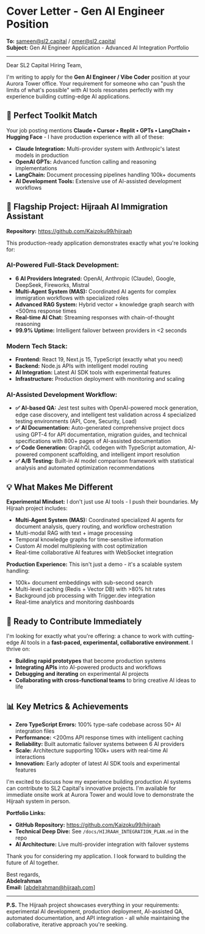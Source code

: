 # Cover Letter - Gen AI Engineer Position
**To:** sameen@sl2.capital / omer@sl2.capital  
**Subject:** Gen AI Engineer Application - Advanced AI Integration Portfolio

---

Dear SL2 Capital Hiring Team,

I'm writing to apply for the **Gen AI Engineer / Vibe Coder** position at your Aurora Tower office. Your requirement for someone who can "push the limits of what's possible" with AI tools resonates perfectly with my experience building cutting-edge AI applications.

## 🎯 **Perfect Toolkit Match**

Your job posting mentions **Claude • Cursor • Replit • GPTs • LangChain • Hugging Face** - I have production experience with all of these:

- **Claude Integration:** Multi-provider system with Anthropic's latest models in production
- **OpenAI GPTs:** Advanced function calling and reasoning implementations  
- **LangChain:** Document processing pipelines handling 100k+ documents
- **AI Development Tools:** Extensive use of AI-assisted development workflows

## 🚀 **Flagship Project: Hijraah AI Immigration Assistant**

**Repository:** https://github.com/Kaizoku99/hijraah

This production-ready application demonstrates exactly what you're looking for:

### **AI-Powered Full-Stack Development:**
- **6 AI Providers Integrated:** OpenAI, Anthropic (Claude), Google, DeepSeek, Fireworks, Mistral
- **Multi-Agent System (MAS):** Coordinated AI agents for complex immigration workflows with specialized roles
- **Advanced RAG System:** Hybrid vector + knowledge graph search with <500ms response times
- **Real-time AI Chat:** Streaming responses with chain-of-thought reasoning
- **99.9% Uptime:** Intelligent failover between providers in <2 seconds

### **Modern Tech Stack:**
- **Frontend:** React 19, Next.js 15, TypeScript (exactly what you need)
- **Backend:** Node.js APIs with intelligent model routing
- **AI Integration:** Latest AI SDK tools with experimental features
- **Infrastructure:** Production deployment with monitoring and scaling

### **AI-Assisted Development Workflow:**
- **✅ AI-based QA:** Jest test suites with OpenAI-powered mock generation, edge case discovery, and intelligent test validation across 4 specialized testing environments (API, Core, Security, Load)
- **✅ AI Documentation:** Auto-generated comprehensive project docs using GPT-4 for API documentation, migration guides, and technical specifications with 800+ pages of AI-assisted documentation
- **✅ Code Generation:** GraphQL codegen with TypeScript automation, AI-powered component scaffolding, and intelligent import resolution
- **✅ A/B Testing:** Built-in AI model comparison framework with statistical analysis and automated optimization recommendations

## 💡 **What Makes Me Different**

**Experimental Mindset:** I don't just use AI tools - I push their boundaries. My Hijraah project includes:
- **Multi-Agent System (MAS):** Coordinated specialized AI agents for document analysis, query routing, and workflow orchestration
- Multi-modal RAG with text + image processing
- Temporal knowledge graphs for time-sensitive information
- Custom AI model multiplexing with cost optimization
- Real-time collaborative AI features with WebSocket integration

**Production Experience:** This isn't just a demo - it's a scalable system handling:
- 100k+ document embeddings with sub-second search
- Multi-level caching (Redis + Vector DB) with >80% hit rates
- Background job processing with Trigger.dev integration
- Real-time analytics and monitoring dashboards

## 🎯 **Ready to Contribute Immediately**

I'm looking for exactly what you're offering: a chance to work with cutting-edge AI tools in a **fast-paced, experimental, collaborative environment**. I thrive on:

- **Building rapid prototypes** that become production systems
- **Integrating APIs** into AI-powered products and workflows  
- **Debugging and iterating** on experimental AI projects
- **Collaborating with cross-functional teams** to bring creative AI ideas to life

## 📊 **Key Metrics & Achievements**

- **Zero TypeScript Errors:** 100% type-safe codebase across 50+ AI integration files
- **Performance:** <200ms API response times with intelligent caching
- **Reliability:** Built automatic failover systems between 6 AI providers
- **Scale:** Architecture supporting 100k+ users with real-time AI interactions
- **Innovation:** Early adopter of latest AI SDK tools and experimental features


I'm excited to discuss how my experience building production AI systems can contribute to SL2 Capital's innovative projects. I'm available for immediate onsite work at Aurora Tower and would love to demonstrate the Hijraah system in person.

**Portfolio Links:**
- **GitHub Repository:** https://github.com/Kaizoku99/hijraah
- **Technical Deep Dive:** See `/docs/HIJRAAH_INTEGRATION_PLAN.md` in the repo
- **AI Architecture:** Live multi-provider integration with failover systems

Thank you for considering my application. I look forward to building the future of AI together.

Best regards,  
**Abdelrahman**  
**Email:** [abdelrahman@hijraah.com]

---

**P.S.** The Hijraah project showcases everything in your requirements: experimental AI development, production deployment, AI-assisted QA, automated documentation, and API integration - all while maintaining the collaborative, iterative approach you're seeking.